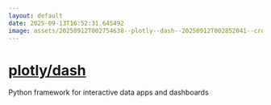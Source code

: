 ```yaml
---
layout: default
date: 2025-09-13T16:52:31.645492
image: assets/20250912T002754638--plotly--dash--20250912T002852041--cropped.png
---
```


# [plotly/dash](https://github.com/plotly/dash)

Python framework for interactive data apps and dashboards
